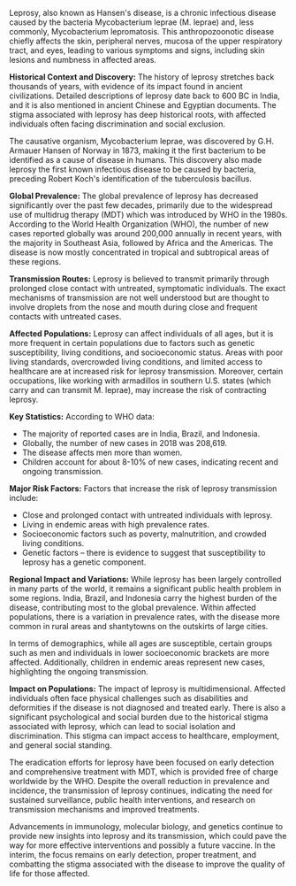 Leprosy, also known as Hansen's disease, is a chronic infectious disease caused by the bacteria Mycobacterium leprae (M. leprae) and, less commonly, Mycobacterium lepromatosis. This anthropozoonotic disease chiefly affects the skin, peripheral nerves, mucosa of the upper respiratory tract, and eyes, leading to various symptoms and signs, including skin lesions and numbness in affected areas.

**Historical Context and Discovery:**
The history of leprosy stretches back thousands of years, with evidence of its impact found in ancient civilizations. Detailed descriptions of leprosy date back to 600 BC in India, and it is also mentioned in ancient Chinese and Egyptian documents. The stigma associated with leprosy has deep historical roots, with affected individuals often facing discrimination and social exclusion.

The causative organism, Mycobacterium leprae, was discovered by G.H. Armauer Hansen of Norway in 1873, making it the first bacterium to be identified as a cause of disease in humans. This discovery also made leprosy the first known infectious disease to be caused by bacteria, preceding Robert Koch's identification of the tuberculosis bacillus.

**Global Prevalence:**
The global prevalence of leprosy has decreased significantly over the past few decades, primarily due to the widespread use of multidrug therapy (MDT) which was introduced by WHO in the 1980s. According to the World Health Organization (WHO), the number of new cases reported globally was around 200,000 annually in recent years, with the majority in Southeast Asia, followed by Africa and the Americas. The disease is now mostly concentrated in tropical and subtropical areas of these regions.

**Transmission Routes:**
Leprosy is believed to transmit primarily through prolonged close contact with untreated, symptomatic individuals. The exact mechanisms of transmission are not well understood but are thought to involve droplets from the nose and mouth during close and frequent contacts with untreated cases.

**Affected Populations:**
Leprosy can affect individuals of all ages, but it is more frequent in certain populations due to factors such as genetic susceptibility, living conditions, and socioeconomic status. Areas with poor living standards, overcrowded living conditions, and limited access to healthcare are at increased risk for leprosy transmission. Moreover, certain occupations, like working with armadillos in southern U.S. states (which carry and can transmit M. leprae), may increase the risk of contracting leprosy.

**Key Statistics:**
According to WHO data:

- The majority of reported cases are in India, Brazil, and Indonesia.
- Globally, the number of new cases in 2018 was 208,619.
- The disease affects men more than women.
- Children account for about 8-10% of new cases, indicating recent and ongoing transmission.

**Major Risk Factors:**
Factors that increase the risk of leprosy transmission include:

- Close and prolonged contact with untreated individuals with leprosy.
- Living in endemic areas with high prevalence rates.
- Socioeconomic factors such as poverty, malnutrition, and crowded living conditions.
- Genetic factors – there is evidence to suggest that susceptibility to leprosy has a genetic component.

**Regional Impact and Variations:**
While leprosy has been largely controlled in many parts of the world, it remains a significant public health problem in some regions. India, Brazil, and Indonesia carry the highest burden of the disease, contributing most to the global prevalence. Within affected populations, there is a variation in prevalence rates, with the disease more common in rural areas and shantytowns on the outskirts of large cities.

In terms of demographics, while all ages are susceptible, certain groups such as men and individuals in lower socioeconomic brackets are more affected. Additionally, children in endemic areas represent new cases, highlighting the ongoing transmission.

**Impact on Populations:**
The impact of leprosy is multidimensional. Affected individuals often face physical challenges such as disabilities and deformities if the disease is not diagnosed and treated early. There is also a significant psychological and social burden due to the historical stigma associated with leprosy, which can lead to social isolation and discrimination. This stigma can impact access to healthcare, employment, and general social standing.

The eradication efforts for leprosy have been focused on early detection and comprehensive treatment with MDT, which is provided free of charge worldwide by the WHO. Despite the overall reduction in prevalence and incidence, the transmission of leprosy continues, indicating the need for sustained surveillance, public health interventions, and research on transmission mechanisms and improved treatments.

Advancements in immunology, molecular biology, and genetics continue to provide new insights into leprosy and its transmission, which could pave the way for more effective interventions and possibly a future vaccine. In the interim, the focus remains on early detection, proper treatment, and combatting the stigma associated with the disease to improve the quality of life for those affected.